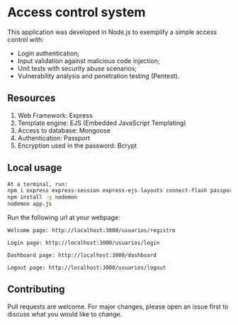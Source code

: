 # Access control system
This application was developed in Node.js to exemplify a simple access control with:
- Login authentication;
- Input validation against malicious code injection;
- Unit tests with security abuse scenarios;
- Vulnerability analysis and penetration testing (Pentest). 

## Resources
1. Web Framework: Express
2. Template engine: EJS (Embedded JavaScript Templating)
3. Access to database: Mongoose
4. Authentication: Passport
5. Encryption used in the password: Bcrypt

## Local usage
```bash
At a terminal, run: 
npm i express express-session express-ejs-layouts connect-flash passport passport-local mongoose bcrypt ejs 
npm install -g nodemon
nodemon app.js 
```
Run the following url at your webpage:
```text
Welcome page: http://localhost:3000/usuarios/registro  
```
```text
Login page: http://localhost:3000/usuarios/login
```
```text
Dashboard page: http://localhost:3000/dashboard
```
```text
Logout page: http://localhost:3000/usuarios/logout  
```

## Contributing
Pull requests are welcome. For major changes, please open an issue first to discuss what you would like to change.







